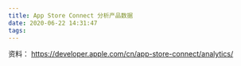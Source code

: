 ```yaml
---
title: App Store Connect 分析产品数据
date: 2020-06-22 14:31:47
tags:
---
```



资料：
https://developer.apple.com/cn/app-store-connect/analytics/